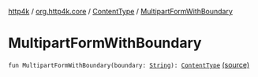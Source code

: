 [http4k](../../index.md) / [org.http4k.core](../index.md) / [ContentType](index.md) / [MultipartFormWithBoundary](./-multipart-form-with-boundary.md)

# MultipartFormWithBoundary

`fun MultipartFormWithBoundary(boundary: `[`String`](https://kotlinlang.org/api/latest/jvm/stdlib/kotlin/-string/index.html)`): `[`ContentType`](index.md) [(source)](https://github.com/http4k/http4k/blob/master/http4k-core/src/main/kotlin/org/http4k/core/ContentType.kt#L16)
